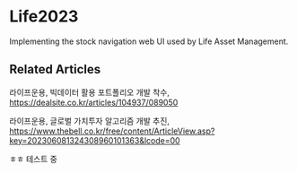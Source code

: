 # Life2023
Implementing the stock navigation web UI used by Life Asset Management.

## Related Articles
라이프운용, 빅데이터 활용 포트폴리오 개발 착수, https://dealsite.co.kr/articles/104937/089050

라이프운용, 글로벌 가치투자 알고리즘 개발 추진, https://www.thebell.co.kr/free/content/ArticleView.asp?key=202306081324308960101363&lcode=00

ㅎㅎ 테스트 중